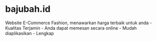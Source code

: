 # bajubah.id
Website E-Commerce Fashion, menawarkan harga terbaik untuk anda
    - Kualitas Terjamin
    - Anda dapat memesan secara online
    - Mudah diaplikasikan
    - Lengkap